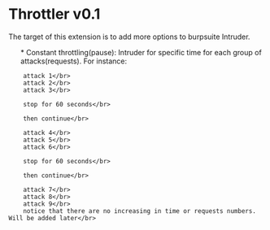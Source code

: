 # Throttler v0.1</br>

The target of this extension is to add more options to burpsuite Intruder.</br>

<ul>* Constant throttling(pause): Intruder for specific time for each group of attacks(requests). For instance:</br> </ul>

        attack 1</br>
        attack 2</br>
        attack 3</br>

        stop for 60 seconds</br>
    
        then continue</br>

        attack 4</br>
        attack 5</br>
        attack 6</br>

        stop for 60 seconds</br>
    
        then continue</br>

        attack 7</br>
        attack 8</br>
        attack 9</br>
        notice that there are no increasing in time or requests numbers. Will be added later</br>

